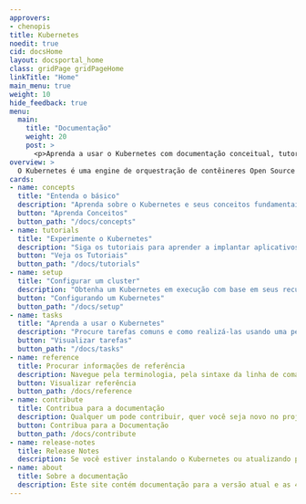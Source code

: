 ```yaml
---
approvers:
- chenopis
title: Kubernetes 
noedit: true
cid: docsHome
layout: docsportal_home
class: gridPage gridPageHome
linkTitle: "Home"
main_menu: true
weight: 10
hide_feedback: true
menu:
  main:
    title: "Documentação"
    weight: 20
    post: >
      <p>Aprenda a usar o Kubernetes com documentação conceitual, tutorial e de referência. Você também pode <a href="/editdocs/" data-auto-burger-exclude>ajudar a contribuir para a documentação</a>!</p>
overview: >
  O Kubernetes é uma engine de orquestração de contêineres Open Source utilizado para automatizar a implantação, dimensionamento e gerenciamento de aplicativos em contêiner. O projeto é hospedado por the Cloud Native Computing Foundation (<a href="https://www.cncf.io/about">CNCF</a>).
cards:
- name: concepts
  title: "Entenda o básico"
  description: "Aprenda sobre o Kubernetes e seus conceitos fundamentais."
  button: "Aprenda Conceitos"
  button_path: "/docs/concepts"
- name: tutorials
  title: "Experimente o Kubernetes"
  description: "Siga os tutoriais para aprender a implantar aplicativos no Kubernetes."
  button: "Veja os Tutoriais"
  button_path: "/docs/tutorials"
- name: setup
  title: "Configurar um cluster"
  description: "Obtenha um Kubernetes em execução com base em seus recursos e necessidades."
  button: "Configurando um Kubernetes"
  button_path: "/docs/setup"
- name: tasks
  title: "Aprenda a usar o Kubernetes"
  description: "Procure tarefas comuns e como realizá-las usando uma pequena seqüência de etapas."
  button: "Visualizar tarefas"
  button_path: "/docs/tasks"
- name: reference
  title: Procurar informações de referência
  description: Navegue pela terminologia, pela sintaxe da linha de comando, pelos tipos de recursos da API e pela documentação da ferramenta de configuração.
  button: Visualizar referência
  button_path: /docs/reference
- name: contribute
  title: Contribua para a documentação
  description: Qualquer um pode contribuir, quer você seja novo no projeto ou esteja há um bom tempo.
  button: Contribua para a Documentação
  button_path: /docs/contribute
- name: release-notes
  title: Release Notes
  description: Se você estiver instalando o Kubernetes ou atualizando para a versão mais recente, consulte as notas de versão atuais.
- name: about
  title: Sobre a documentação
  description: Este site contém documentação para a versão atual e as 4 versões anteriores do Kubernetes.
---
```

